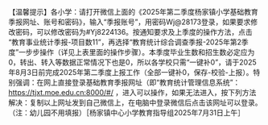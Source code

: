 【温馨提示】各小学：请打开微信上面的《2025年第二季度杨家镇小学基础教育季报网址、账号和密码》，输入“季报账号”，用密码Wj@28173登录，如果要求修改密码，可以修改密码为#Yj8224136。按通知要求及上季度的操作方法，点击 “教育事业统计季报-项目数11”，再选择“教育统计综合调查季报-2025年第2季度”一步步操作（详见上表里面的操作步骤）。本季度毕业生数和招生数必定应为0，转出、转入等数据正常情况下也是0，所以各学校只需“一键补0”，请于2025年8月3日前完成2025年第二季度上报工作（全部一键补0，保存-校验-上报）。特别强调：在网上直接登录基础教育季报网址（即“教育统计管理信息系统”：https://tjxt.moe.edu.cn:8000/#/ ，进入可以操作，如果无法进入，按下列方法解决：复制以上网址发到自己微信上，在电脑中登录微信后点击该网址可以登录。（注：幼儿园不用填报）［杨家镇中心小学教育指导组2025年7月31日上午］